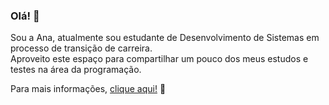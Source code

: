### Olá! 👋

Sou a Ana, atualmente sou estudante de Desenvolvimento de Sistemas em processo de transição de carreira.<br>
Aproveito este espaço para compartilhar um pouco dos meus estudos e testes na área da programação.

<p>Para mais informações, <a href="https://www.linkedin.com/in/analuciarizzi/">clique aqui!</a> 💬<p>
<!--
**AnaRizzi/AnaRizzi** is a ✨ _special_ ✨ repository because its `README.md` (this file) appears on your GitHub profile.

Here are some ideas to get you started:

- 🔭 I’m currently working on ...
- 🌱 I’m currently learning ...
- 👯 I’m looking to collaborate on ...
- 🤔 I’m looking for help with ...
- 💬 Ask me about ...
- 📫 How to reach me: ...
- 😄 Pronouns: ...
- ⚡ Fun fact: ...
-->
